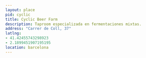 ```yaml
---
layout: place
pid: cyclic
title: Cyclic Beer Farm
description: Taproom especializada en fermentaciones mixtas.
address: "Carrer de Coll, 37"
latlng: 
- 41.42455743298923
- 2.1899451907195195
location: barcelona
---
```

